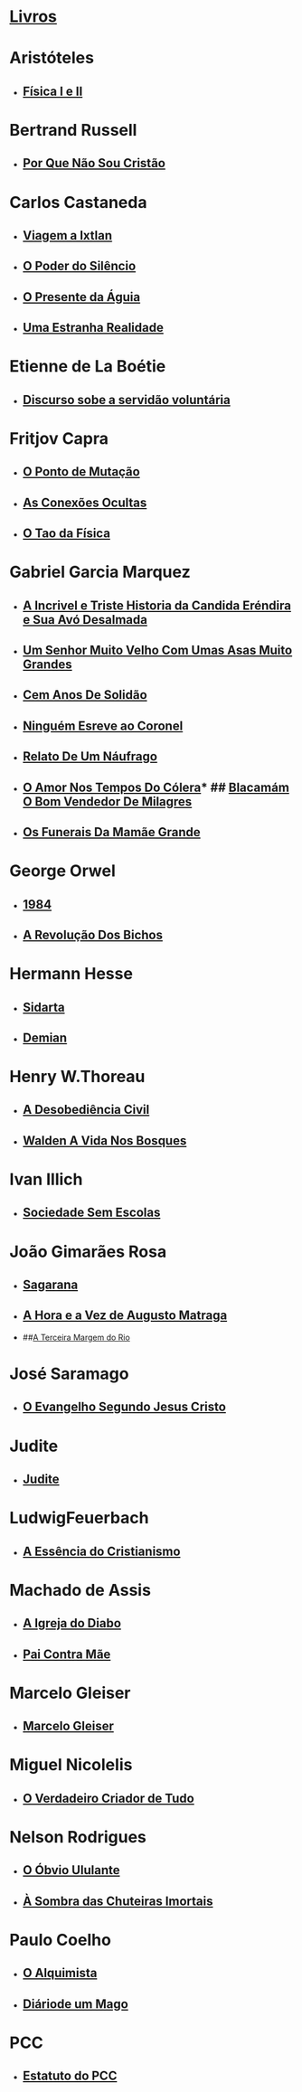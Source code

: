 # [Livros](https://humbertoeliasoares01.github.io/Livros/)
# Aristóteles
* ## [Física I e II](Aristóteles/Fisica_Sample1.pdf)
# Bertrand Russell
* ## [Por Que Não Sou Cristão](Bertrand%20Russell/Por%20que%20nao%20sou%20cristao.pdf)
# Carlos Castaneda
* ## [Viagem a Ixtlan](Carlos%20Castaneda/Carlos%20Castaneda%20-%20Viagem%20a%20Ixtlan.pdf)
* ## [O Poder do Silêncio](Carlos%20Castaneda/Carlos_Castaneda_O_Poder_do_Silencio.pdf)
* ## [O Presente da Águia](Carlos%20Castaneda/O%20Presente%20da%20aguia%20-%20Carlos%20Castaneda.pdf)
* ## [Uma Estranha Realidade](Carlos%20Castaneda/excerto-carlos_castaneda_uma_estranha_realidade-br.pdf)
# Etienne de La Boétie
* ## [Discurso sobe a servidão voluntária](Etienne%20de%20La%20Boétie/Discurso%20Sobre%20a%20Servidão%20Voluntária%20-%20Etienne%20de%20La%20Boétie.pdf)
# Fritjov Capra
* ## [O Ponto de Mutação](Fritjof%20Capra/O%20Ponto%20de%20Mutacao%20-%20Fritjof%20Capra.pdf)
* ## [As Conexões Ocultas](Fritjof%20Capra/31.-Conexoes-Ocultas-Fritjof-Capra.pdf)
* ## [O Tao da Física](Fritjof%20Capra/o-tao-da-fisica-fritjof-capra.pdf)
# Gabriel Garcia Marquez
* ## [A Incrivel e Triste Historia da Candida Eréndira e Sua Avó Desalmada](Gabriel%20Garcia%20Marquez/A%20Incrivel%20e%20Triste%20Historia%20da%20Candida%20Er%20-%20Gabriel%20Garcia%20Marquez.pdf)
* ## [Um Senhor Muito Velho Com Umas Asas Muito Grandes](Gabriel%20Garcia%20Marquez/Um%20senhor%20muito%20velho%20com%20umas%20asas%20muito%20grandes.pdf) 
* ## [Cem Anos De Solidão](Gabriel%20Garcia%20Marquez/Cem%20Anos%20de%20Solidão%20-%20Gabriel%20Garcia%20Marquez.pdf)
* ## [Ninguém  Esreve ao Coronel](Gabriel%20Garcia%20Marquez/Ninguem%20Escreve%20ao%20Coronel%20-%20Gabriel%20Garcia%20Marquez.pdf)
* ## [Relato De Um Náufrago](Gabriel%20Garcia%20Marquez/Muestra-Relato-de-un-Naufrago.pdf)
* ## [O Amor Nos Tempos Do Cólera](Gabriel%20Garcia%20Marquez/olhosdecaoazulgabrielgarciamarquez.pdf)* ## [Blacamám O Bom Vendedor De Milagres](Gabriel%20Garcia%20Marquez/Blacamán.pdf)
* ## [Os Funerais Da Mamãe Grande](Gabriel%20Garcia%20Marquez/Os%20Funerais%20da%20Mamãe%20Grande.pdf)
# George Orwel
* ## [1984](George%20Orwel/e-book-1984.pdf) 
* ## [A Revolução Dos Bichos](George%20Orwel/a-revolucao-dos-bichos.pdf)
# Hermann Hesse
* ## [Sidarta](Hermann%20Hesse/sidarta.pdf)
* ## [Demian](Hermann%20Hesse/demian.pdf)
# Henry W.Thoreau
* ## [A Desobediência Civil](Thoreau/A%20Desobediência%20Civil%20-%20thoreau.pdf) 
* ## [Walden A Vida Nos Bosques](Thoreau/Walden%20a%20Vida%20nos%20Bosques.pdf)
# Ivan Illich
* ## [Sociedade Sem Escolas](Ivan%20Illich/ivan_illich_-_sociedade_sem_escolas.pdf)
# João Gimarães Rosa
* ## [Sagarana](João%20Guimarães%20Rosa/sagarana-livro-joc3a3o-guimarc3a3es-rosa.pdf)
* ## [A Hora e a Vez de Augusto Matraga](João%20Guimarães%20Rosa/A%20Hora%20e%20Vez%20de%20Augusto%20Matraga%20-%20Joao%20Guimaraes%20Rosa.pdf)
* ##[A Terceira Margem do Rio](João%20Guimarães%20Rosa/a_terceira_margem_do_rio-3.pdf)
# José Saramago
* ## [O Evangelho Segundo Jesus Cristo](José%20Saramago/O%20Evangelho%20Segundo%20Jesus%20Cristo%20-%20José%20Saramago.pdf)
# Judite
* ## [Judite](Judite/Judite.pdf)
# LudwigFeuerbach
* ## [A Essência do Cristianismo](Ludwig%20Feuerbach/kupdf.net_feuerbach-ludwig-a-essencia-do-cristianismo.pdf)
# Machado de Assis
* ## [A Igreja do Diabo](Machado%20de%20Assis/A%20Igreja%20do%20Diabo%20-%20Machado%20de%20Assis.pdf)
* ## [Pai Contra Mãe](Machado%20de%20Assis/Pai%20Contra%20Mãe%20-%20Machado%20de%20Assis%20.pdf)
# Marcelo Gleiser
* ## [Marcelo Gleiser](Marcelo%20Gleiser/A%20ilha%20do%20conhecimento%20-%20Marcelo%20Gleiser.PDF)
# Miguel Nicolelis
* ## [O Verdadeiro Criador de Tudo](Miguel%20Nicolelis/O%20Verdadeiro%20criador%20de%20tudo.pdf)
# Nelson Rodrigues
* ## [O Óbvio Ululante](Nelson%20Rodrigues/Nelson-Rodrigues-O-Obvio-Ululante.pdf)
* ## [À Sombra das Chuteiras Imortais](Nelson%20Rodrigues/Nelson-Rodrigues-A-Sombra-Das-Chuteiras-Imortais.pdf)
# Paulo Coelho
* ## [O Alquimista](Paulo%20Coelho/o%20alquimista.pdf)
* ## [Diáriode um Mago](Paulo%20Coelho/DIARIO_DE_UM_MAGO_O-9788575427620.pdf)
# PCC
* ## [Estatuto do PCC](PCC/Estatuto%20do%20PCC.pdf) 